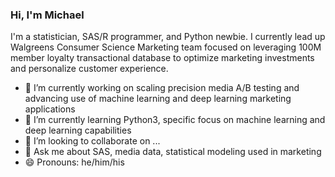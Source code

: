 ### Hi, I'm Michael

I'm a statistician, SAS/R programmer, and Python newbie.  I currently lead up Walgreens Consumer Science Marketing team focused on leveraging 100M member loyalty transactional database to optimize marketing investments and personalize customer experience.  

- 🔭 I’m currently working on scaling precision media A/B testing and advancing use of machine learning and deep learning marketing applications
- 🌱 I’m currently learning Python3, specific focus on machine learning and deep learning capabilities
- 👯 I’m looking to collaborate on ...
- 💬 Ask me about SAS, media data, statistical modeling used in marketing
- 😄 Pronouns: he/him/his


<!--
**MichaelWeathers/MichaelWeathers** is a ✨ _special_ ✨ repository because its `README.md` (this file) appears on your GitHub profile.

Here are some ideas to get you started:

- 🔭 I’m currently working on ...
- 🌱 I’m currently learning Python3
- 👯 I’m looking to collaborate on ...
- 🤔 I’m looking for help with ...
- 💬 Ask me about ...
- 📫 How to reach me
- 😄 Pronouns: he/him/his
- ⚡ Fun fact: ...
-->
